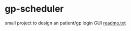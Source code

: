 # gp-scheduler
small project to design an patient/gp login GUI
[readme.txt](https://github.com/nbaccus/gp-scheduler/files/6305713/readme.txt)

